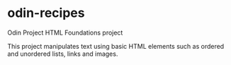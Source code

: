 # odin-recipes
Odin Project HTML Foundations project

This project manipulates text using basic HTML elements such as ordered and unordered lists, links and images.